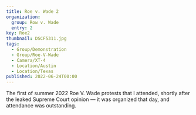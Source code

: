 ```yaml
---
title: Roe v. Wade 2
organization: 
  group: Row v. Wade
  entry: 2
key: Roe2
thumbnail: DSCF5311.jpg
tags:
  - Group/Demonstration
  - Group/Roe-V-Wade
  - Camera/XT-4
  - Location/Austin
  - Location/Texas
published: 2022-06-24T00:00
---
```

The first of summer 2022 Roe V. Wade protests that I attended, shortly after the leaked Supreme Court opinion — it was organized that day, and attendance was outstanding.
